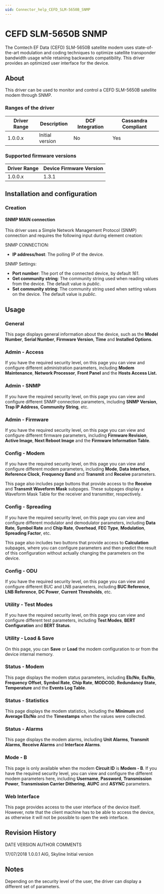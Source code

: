 ```yaml
---
uid: Connector_help_CEFD_SLM-5650B_SNMP
---
```


# CEFD SLM-5650B SNMP

The Comtech EF Data (CEFD) SLM-5650B satellite modem uses state-of-the-art modulation and coding techniques to optimize satellite transponder bandwidth usage while retaining backwards compatibility. This driver provides an optimized user interface for the device.

## About

This driver can be used to monitor and control a CEFD SLM-5650B satellite modem through SNMP.

### Ranges of the driver

| **Driver Range** | **Description** | **DCF Integration** | **Cassandra Compliant** |
|------------------|-----------------|---------------------|-------------------------|
| 1.0.0.x          | Initial version | No                  | Yes                     |

### Supported firmware versions

| **Driver Range** | **Device Firmware Version** |
|------------------|-----------------------------|
| 1.0.0.x          | 1.3.1                       |

## Installation and configuration

### Creation

#### SNMP MAIN connection

This driver uses a Simple Network Management Protocol (SNMP) connection and requires the following input during element creation:

SNMP CONNECTION:

- **IP address/host**: The polling IP of the device.

SNMP Settings:

- **Port number**: The port of the connected device, by default *161*.
- **Get community string**: The community string used when reading values from the device. The default value is *public*.
- **Set community string**: The community string used when setting values on the device. The default value is *public*.

## Usage

### General

This page displays general information about the device, such as the **Model Number**, **Serial Number**, **Firmware Version**, **Time** and **Installed Options**.

### Admin - Access

If you have the required security level, on this page you can view and configure different administration parameters, including **Modem Maintenance**, **Network Processor**, **Front Panel** and the **Hosts Access List.**

### Admin - SNMP

If you have the required security level, on this page you can view and configure different SNMP connection parameters, including **SNMP Version**, **Trap IP Address**, **Community String**, etc.

### Admin - Firmware

If you have the required security level, on this page you can view and configure different firmware parameters, including **Firmware Revision**, **Active Image**, **Next Reboot Image** and the **Firmware Information Table**.

### Config - Modem

If you have the required security level, on this page you can view and configure different modem parameters, including **Mode**, **Data Interface**, **Reference Clock**, **Frequency Band** and **Transmit** and **Receive** parameters.

This page also includes page buttons that provide access to the **Receive** and **Transmit Waveform Mask** subpages. These subpages display a Waveform Mask Table for the receiver and transmitter, respectively.

### Config - Spreading

If you have the required security level, on this page you can view and configure different modulator and demodulator parameters, including **Data Rate**, **Symbol Rate** and **Chip Rate**, **Overhead**, **FEC Type**, **Modulation**, **Spreading Factor**, etc.

This page also includes two buttons that provide access to **Calculation** subpages, where you can configure parameters and then predict the result of this configuration without actually changing the parameters on the device.

### Config - ODU

If you have the required security level, on this page you can view and configure different BUC and LNB parameters, including **BUC Reference**, **LNB Reference**, **DC Power**, **Current Thresholds**, etc.

### Utility - Test Modes

If you have the required security level, on this page you can view and configure different test parameters, including **Test Modes**, **BERT Configuration** and **BERT Status**.

### Utility - Load & Save

On this page, you can **Save** or **Load** the modem configuration to or from the device internal memory.

### Status - Modem

This page displays the modem status parameters, including **Eb/No**, **Es/No**, **Frequency Offset**, **Symbol Rate**, **Chip Rate**, **MODCOD**, **Redundancy State**, **Temperature** and the **Events Log Table**.

### Status - Statistics

This page displays the modem statistics, including the **Minimum** and **Average Eb/No** and the **Timestamps** when the values were collected.

### Status - Alarms

This page displays the modem alarms, including **Unit Alarms**, **Transmit Alarms**, **Receive Alarms** and **Interface Alarms**.

### Mode - B

This page is only available when the modem **Circuit ID** is **Modem - B**. If you have the required security level, you can view and configure the different modem parameters here, including **Username**, **Password**, **Transmission Power**, **Transmission Carrier Dithering**, **AUPC** and **ASYNC** parameters.

### Web Interface

This page provides access to the user interface of the device itself. However, note that the client machine has to be able to access the device, as otherwise it will not be possible to open the web interface.

## Revision History

DATE VERSION AUTHOR COMMENTS

17/07/2018 1.0.0.1 AIG, Skyline Initial version

## Notes

Depending on the security level of the user, the driver can display a different set of parameters.
